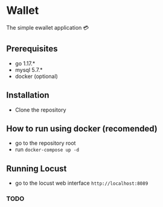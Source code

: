 # Wallet
The simple ewallet application 💳

## Prerequisites
- go 1.17.*
- mysql 5.7.*
- docker (optional)

## Installation
- Clone the repository

## How to run using docker (recomended)
- go to the repository root
- run `docker-compose up -d`

## Running Locust
- go to the locust web interface
  `http://localhost:8089`

### TODO
